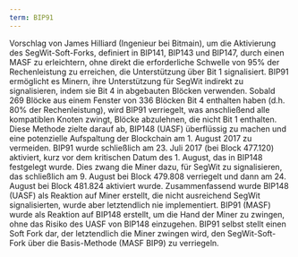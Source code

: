 ```yaml
---
term: BIP91
---
```


Vorschlag von James Hilliard (Ingenieur bei Bitmain), um die Aktivierung des SegWit-Soft-Forks, definiert in BIP141, BIP143 und BIP147, durch einen MASF zu erleichtern, ohne direkt die erforderliche Schwelle von 95% der Rechenleistung zu erreichen, die Unterstützung über Bit 1 signalisiert. BIP91 ermöglicht es Minern, ihre Unterstützung für SegWit indirekt zu signalisieren, indem sie Bit 4 in abgebauten Blöcken verwenden. Sobald 269 Blöcke aus einem Fenster von 336 Blöcken Bit 4 enthalten haben (d.h. 80% der Rechenleistung), wird BIP91 verriegelt, was anschließend alle kompatiblen Knoten zwingt, Blöcke abzulehnen, die nicht Bit 1 enthalten. Diese Methode zielte darauf ab, BIP148 (UASF) überflüssig zu machen und eine potenzielle Aufspaltung der Blockchain am 1. August 2017 zu vermeiden. BIP91 wurde schließlich am 23. Juli 2017 (bei Block 477.120) aktiviert, kurz vor dem kritischen Datum des 1. August, das in BIP148 festgelegt wurde. Dies zwang die Miner dazu, für SegWit zu signalisieren, das schließlich am 9. August bei Block 479.808 verriegelt und dann am 24. August bei Block 481.824 aktiviert wurde. Zusammenfassend wurde BIP148 (UASF) als Reaktion auf Miner erstellt, die nicht ausreichend SegWit signalisierten, wurde aber letztendlich nie implementiert. BIP91 (MASF) wurde als Reaktion auf BIP148 erstellt, um die Hand der Miner zu zwingen, ohne das Risiko des UASF von BIP148 einzugehen. BIP91 selbst stellt einen Soft Fork dar, der letztendlich die Miner zwingen wird, den SegWit-Soft-Fork über die Basis-Methode (MASF BIP9) zu verriegeln.